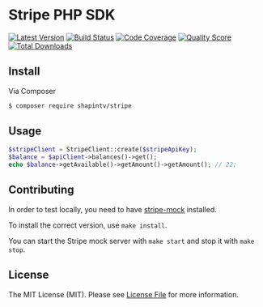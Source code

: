 # Stripe PHP SDK

[![Latest Version](https://img.shields.io/github/release/shapintv/stripe.svg?style=flat-square)](https://github.com/shapintv/stripe/releases)
[![Build Status](https://img.shields.io/travis/shapintv/stripe.svg?style=flat-square)](https://travis-ci.org/shapintv/stripe)
[![Code Coverage](https://img.shields.io/scrutinizer/coverage/g/shapintv/stripe.svg?style=flat-square)](https://scrutinizer-ci.com/g/shapintv/stripe)
[![Quality Score](https://img.shields.io/scrutinizer/g/shapintv/stripe.svg?style=flat-square)](https://scrutinizer-ci.com/g/shapintv/stripe)
[![Total Downloads](https://img.shields.io/packagist/dt/shapin/stripe.svg?style=flat-square)](https://packagist.org/packages/shapin/stripe)


## Install

Via Composer

``` bash
$ composer require shapintv/stripe
```

## Usage

``` php
$stripeClient = StripeClient::create($stripeApiKey);
$balance = $apiClient->balances()->get();
echo $balance->getAvailable()->getAmount()->getAmount(); // 22;
```

## Contributing

In order to test locally, you need to have [stripe-mock](https://github.com/stripe/stripe-mock#usage) installed.

To install the correct version, use `make install`.

You can start the Stripe mock server with `make start` and stop it with `make stop`.

## License

The MIT License (MIT). Please see [License File](LICENSE) for more information.
